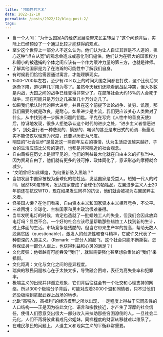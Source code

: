 ```yaml
---
title: '可能性的艺术'
date: 2022-12-10
permalink: /posts/2022/12/blog-post-2/
tags:
---
```


- 当一个人问：“为什么国家A的经济发展没带来民主转型？”这个问题背后，实际上已经预设了一个通过比较才能获得的观点。
- 至少这个世界上一部分人不这么认为。他们认为让人自证其罪是不人道的，担心这种“坦白从宽”的观念会造成或恶化刑讯逼供。他们认为在强大的国家权力和弱小的被逮捕的个体之间应该有一个作为缓冲力量的第三方，也就是律师。
- 了解其他国家是为了在浩瀚的可能性中了解我们自身。
- 有时候我们恰恰需要通过寓言，才能理解现实。
- 1500-1700年左右，至少有70%以上的时间大国之间都在打仗，这个比例后来逐渐下降，道尽弃几乎降为零了。虽然今天我们还能看到战乱冲突，但大多数是内战，大国之间的战争已经变得非常少了。在部落社会大约15%的人会死于战争，现在可能只是万分之几甚至几十万分之几了。
- 如果我们承认时代的巨大进步，并且在这个前提下谈论战争、贫穷、饥饿，那我们需要的就是改良，是耐心。如果进步是主流，我们更应该关心人类做对了什么，从中找到进一步解决问题的钥匙。平克在写完《人性中的善良天使》后，惊讶地发现，很多人拒绝承认这个时代的进步之处，“进步主义者憎恶进步”，到处盛行者一种悲观的、愤怒的、嘲讽的甚至是末日式的论调...衡量现实不能仅仅以理想为尺度，还要以历史为尺度。
- 明显的“社会进步”是最近这一两百年左右的事情，认为生活应该越来越好、子女的生活应该比父母的更好，也都是非常晚近的社会观念。
- 自由霸权在历史上是很罕见的。他们的利益最大化就在自由主义的扩张当中。因为贸易自由了，他们就有更多的钱可挣，政体同化了，意识形态的摩擦就会减少。
- “文明曾经如此辉煌，为何重新坠入黑暗？”
- 当初发展中国家被视为全球化的牺牲品，发达国家是受益人。短短一代人的时间，居然180度转弯，发达国家变成了全球化的牺牲品。左翼进步主义人士20年前还在抗议WTO，现在如果发生同样的抗议，他们就会被视为右翼民粹主义者。
- 怪美国人懒？在他们看来，自由资本主义和国家资本主义相互竞争，不公平。
- 三难困境：全球化、主权国家和民主政治很难兼得。
- 当年发明电灯的时候，肯定也造就了一批蜡烛工人的失业，但我们会因此放弃电灯吗？显然不会。一个好的社会应该尽量帮助那些蜡烛工人找到新的生计，过上体面的生活。市场竞争是残酷的，但当它带来生产率的提高，帮助无数人脱离贫困（questionable），激发人的创造性和奋斗精神，它或许又代表了一种更深的人道主义。（Remark: 一部分人的起飞，这个社会只能不断撕裂。怎样保证另一部分人跟上，也获得利益和心灵的满足？）
- 文化反弹：他者越有可能吞没“我们”，就越需要强化甚至想象集体的“我们”来抵御。
- 文化距离：文化与文化之间的差异程度。
- 瑞典的移民问题核心在于太快太多，导致融合困难，表征为高失业率和犯罪率。
- 极端主义的出现并非孤立现象，它们背后往往会有一个社交和心理支持的网络。所以300个极端分子背后，可能对应着3000个温和同情者，只不过他们还没极端到拿起武器上战场的地步。
- 北欧“高税收、高福利”的经济模型之所以出现，一定程度上得益于它同质性的人口结构——正是因为彼此文化、语言和宗教接近，才产生了深厚的社会信任，使得人们愿意交出很大一部分收入来扶助那些穷困潦倒的人。一旦社会二元化，人们不再将彼此看成兄弟姐妹，同样程度的财富转移就难以维系了。
- 在难民移民的问题上，人道主义和现实主义的平衡非常重要。
- 







